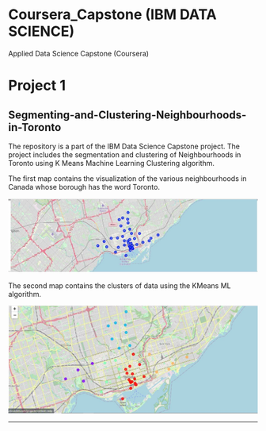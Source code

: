 # Coursera_Capstone (IBM DATA SCIENCE)
Applied Data Science Capstone (Coursera)

# Project 1
## Segmenting-and-Clustering-Neighbourhoods-in-Toronto
The repository is a part of the IBM Data Science Capstone project. The project includes the segmentation and clustering of Neighbourhoods in Toronto using K Means Machine Learning Clustering algorithm.

The first map contains the visualization of the various neighbourhoods in Canada whose borough has the word Toronto.

![](Images/Capture1.JPG)

The second map contains the clusters of data using the KMeans ML algorithm.

![](Images/Capture2.JPG)

----------------------------------------------------------
